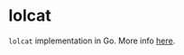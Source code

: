 # lolcat

`lolcat` implementation in Go. More info [here](https://flaviocopes.com/go-tutorial-lolcat/).